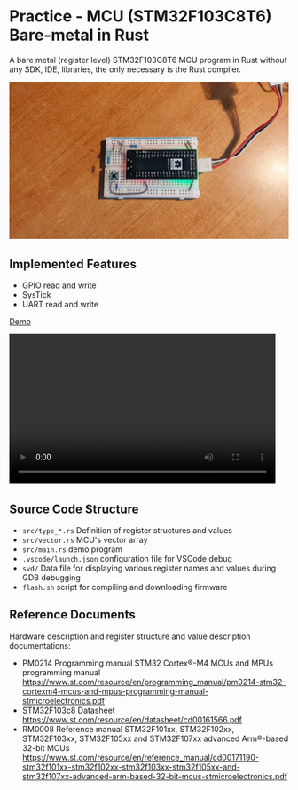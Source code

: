 # Practice - MCU (STM32F103C8T6) Bare-metal in Rust

A bare metal (register level) STM32F103C8T6 MCU program in Rust without any SDK, IDE, libraries, the only necessary is the Rust compiler.

![stm32f103 rust bare-metal](images/stm32f103-title.jpg)

## Implemented Features

- GPIO read and write
- SysTick
- UART read and write

[Demo](https://user-images.githubusercontent.com/394223/201260032-29f48a6d-eabd-4531-9e00-344b9ef80781.mp4)

<video width="480" height="270" controls>
  <source src="images/stm32f103.mp4" type="video/mp4">
</video>

## Source Code Structure

- `src/type_*.rs` Definition of register structures and values
- `src/vector.rs` MCU's vector array
- `src/main.rs` demo program
- `.vscode/launch.json` configuration file for VSCode debug
- `svd/` Data file for displaying various register names and values during GDB debugging
- `flash.sh` script for compiling and downloading firmware

## Reference Documents

Hardware description and register structure and value description documentations:

- PM0214 Programming manual
  STM32 Cortex®-M4 MCUs and MPUs programming manual
  https://www.st.com/resource/en/programming_manual/pm0214-stm32-cortexm4-mcus-and-mpus-programming-manual-stmicroelectronics.pdf
- STM32F103c8 Datasheet
  https://www.st.com/resource/en/datasheet/cd00161566.pdf
- RM0008 Reference manual
  STM32F101xx, STM32F102xx, STM32F103xx, STM32F105xx and
  STM32F107xx advanced Arm®-based 32-bit MCUs
  https://www.st.com/resource/en/reference_manual/cd00171190-stm32f101xx-stm32f102xx-stm32f103xx-stm32f105xx-and-stm32f107xx-advanced-arm-based-32-bit-mcus-stmicroelectronics.pdf
